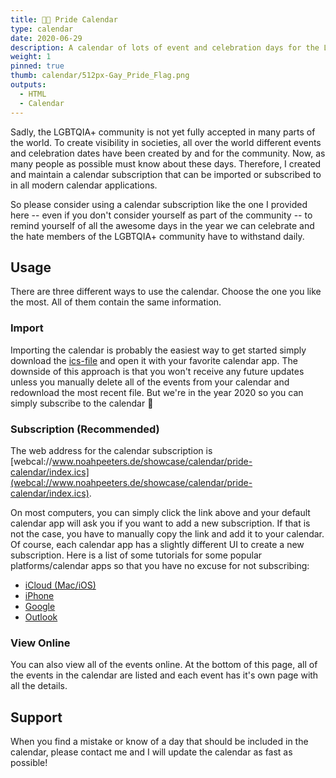 ```yaml
---
title: 🏳️‍🌈 Pride Calendar
type: calendar
date: 2020-06-29
description: A calendar of lots of event and celebration days for the LGBTQIA+ community.
weight: 1
pinned: true
thumb: calendar/512px-Gay_Pride_Flag.png
outputs:
  - HTML
  - Calendar
---
```


Sadly, the LGBTQIA+ community is not yet fully accepted in many parts of the world. To create visibility in societies, all over the world different events and celebration dates have been created by and for the community.
Now, as many people as possible must know about these days. Therefore, I created and maintain a calendar subscription that can be imported or subscribed to in all modern calendar applications.

So please consider using a calendar subscription like the one I provided here -- even if you don't consider yourself as part of the community -- to remind yourself of all the awesome days in the year we can celebrate and the hate members of the LGBTQIA+ community have to withstand daily.

## Usage

There are three different ways to use the calendar. Choose the one you like the most. All of them contain the same information.

### Import

Importing the calendar is probably the easiest way to get started simply download the [ics-file](https://www.noahpeeters.de/showcase/calendar/pride-calendar/index.ics) and open it with your favorite calendar app. The downside of this approach is that you won't receive any future updates unless you manually delete all of the events from your calendar and redownload the most recent file. But we're in the year 2020 so you can simply subscribe to the calendar :tada:

### Subscription (Recommended)

The web address for the calendar subscription is [webcal://www.noahpeeters.de/showcase/calendar/pride-calendar/index.ics](webcal://www.noahpeeters.de/showcase/calendar/pride-calendar/index.ics).

On most computers, you can simply click the link above and your default calendar app will ask you if you want to add a new subscription. If that is not the case, you have to manually copy the link and add it to your calendar. Of course, each calendar app has a slightly different UI to create a new subscription. Here is a list of some tutorials for some popular platforms/calendar apps so that you have no excuse for not subscribing:
 - [iCloud (Mac/iOS)](https://support.apple.com/en-us/HT202361)
 - [iPhone](https://www.macrumors.com/how-to/subscribe-to-calendars-on-iphone-ipad/)
 - [Google](https://support.google.com/calendar/answer/37100?co=GENIE.Platform%3DDesktop&hl=en)
 - [Outlook](https://support.microsoft.com/en-us/office/import-or-subscribe-to-a-calendar-in-outlook-com-cff1429c-5af6-41ec-a5b4-74f2c278e98c)

### View Online

You can also view all of the events online. At the bottom of this page, all of the events in the calendar are listed and each event has it's own page with all the details.

## Support

When you find a mistake or know of a day that should be included in the calendar, please contact me and I will update the calendar as fast as possible!
